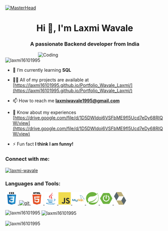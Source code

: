 [![MasterHead](https://blog.monkey.codes/content/images/2015/12/monkey_code_banner.jpg)](https://rishavchanda.io)
<h1 align="center">Hi 👋, I'm Laxmi Wavale</h1>
<h3 align="center">A passionate Backend developer from India</h3>
<img align="right" alt="Coding" width="400" src="https://i.pinimg.com/originals/9d/cb/36/9dcb36579d4518b31451906466dc735d.gif"/>
<p align="left"> <img src="https://komarev.com/ghpvc/?username=laxmi16101995&label=Profile%20views&color=0e75b6&style=flat" alt="laxmi16101995" /> </p>

- 🌱 I’m currently learning **SQL**

- 👨‍💻 All of my projects are available at [https://laxmi16101995.github.io/Portfolio_Wavale_Laxmi/](https://laxmi16101995.github.io/Portfolio_Wavale_Laxmi/)

- 📫 How to reach me **laxmiwavale1995@gmail.com**

- 📄 Know about my experiences [https://drive.google.com/file/d/1D5DWIdoi6VSFbME9fl5Ucd7eDy68RIQW/view](https://drive.google.com/file/d/1D5DWIdoi6VSFbME9fl5Ucd7eDy68RIQW/view)

- ⚡ Fun fact **I think I am funny!**

<h3 align="left">Connect with me:</h3>
<p align="left">
<a href="https://fb.com/laxmi-wavale" target="blank"><img align="center" src="https://raw.githubusercontent.com/rahuldkjain/github-profile-readme-generator/master/src/images/icons/Social/facebook.svg" alt="laxmi-wavale" height="30" width="40" /></a>
</p>

<h3 align="left">Languages and Tools:</h3>
<p align="left">
  <a href="https://www.w3schools.com/css/" target="_blank" rel="noreferrer">
    <img
      src="https://raw.githubusercontent.com/devicons/devicon/master/icons/css3/css3-original-wordmark.svg"
      alt="css3"
      width="40"
      height="40"
    />
  </a>
  <a href="https://git-scm.com/" target="_blank" rel="noreferrer">
    <img
      src="https://www.vectorlogo.zone/logos/git-scm/git-scm-icon.svg"
      alt="git"
      width="40"
      height="40"
    />
  </a>
  <a href="https://www.w3.org/html/" target="_blank" rel="noreferrer">
    <img
      src="https://raw.githubusercontent.com/devicons/devicon/master/icons/html5/html5-original-wordmark.svg"
      alt="html5"
      width="40"
      height="40"
    />
  </a>
  <a href="https://www.java.com" target="_blank" rel="noreferrer">
    <img
      src="https://raw.githubusercontent.com/devicons/devicon/master/icons/java/java-original.svg"
      alt="java"
      width="40"
      height="40"
    />
  </a>
  <a
    href="https://developer.mozilla.org/en-US/docs/Web/JavaScript"
    target="_blank"
    rel="noreferrer"
  >
    <img
      src="https://raw.githubusercontent.com/devicons/devicon/master/icons/javascript/javascript-original.svg"
      alt="javascript"
      width="40"
      height="40"
    />
  </a>
  <a href="https://www.mysql.com/" target="_blank" rel="noreferrer">
    <img
      src="https://raw.githubusercontent.com/devicons/devicon/master/icons/mysql/mysql-original-wordmark.svg"
      alt="mysql"
      width="40"
      height="40"
    />
  </a>
  <a href="https://www.w3.org/" target="_blank" rel="noreferrer">
	<img
	  src="./spring-icon1.svg"
	  alt="spring"
	  width="40"
	  height="40"
	/>
   </a>
  <a href="https://www.w3.org/" target="_blank" rel="noreferrer">
	<img
	  src="./spring-boot-logo.png"
	  alt="spring"
	  width="40"
	  height="40"
	/>
   </a>
	<a href="https://www.w3.org/" target="_blank" rel="noreferrer">
	<img
	  src="./hibernate_logo_icon_171004.svg"
	  alt="spring"
	  width="40"
	  height="40"
	/>
   </a>
</p>


<p><img align="left" src="https://github-readme-stats.vercel.app/api/top-langs?username=laxmi16101995&show_icons=true&locale=en&layout=compact" alt="laxmi16101995" /></p>

<p>&nbsp;<img align="center" src="https://github-readme-stats.vercel.app/api?username=laxmi16101995&show_icons=true&locale=en" alt="laxmi16101995" /></p>

<p><img align="center" src="https://github-readme-streak-stats.herokuapp.com/?user=laxmi16101995&" alt="laxmi16101995" /></p>
